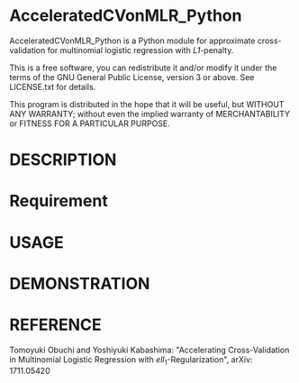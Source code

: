 # AcceleratedCVonMLR_Python
AcceleratedCVonMLR_Python is a Python module for approximate cross-validation for multinomial logistic regression with *L1*-penalty.

This is a free software, you can redistribute it and/or modify it under the terms of the GNU General Public License, version 3 or above. See LICENSE.txt for details.

This program is distributed in the hope that it will be useful, but WITHOUT ANY WARRANTY; without even the implied warranty of MERCHANTABILITY or FITNESS FOR A PARTICULAR PURPOSE.


# DESCRIPTION

# Requirement

# USAGE

# DEMONSTRATION

# REFERENCE
Tomoyuki Obuchi and Yoshiyuki Kabashima: "Accelerating Cross-Validation in Multinomial Logistic Regression with $ell_1$-Regularization", arXiv: 1711.05420